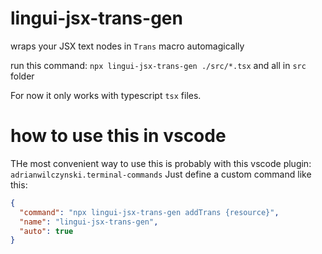 # lingui-jsx-trans-gen

wraps your JSX text nodes in `Trans` macro automagically

run this command: `npx lingui-jsx-trans-gen ./src/*.tsx` and all in `src` folder

For now it only works with typescript `tsx` files.

# how to use this in vscode

THe most convenient way to use this is probably with this vscode plugin: `adrianwilczynski.terminal-commands`
Just define a custom command like this:

```json
{
  "command": "npx lingui-jsx-trans-gen addTrans {resource}",
  "name": "lingui-jsx-trans-gen",
  "auto": true
}
```

